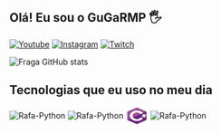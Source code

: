 ## Olá! Eu sou o GuGaRMP 🖐️

[![Youtube](https://img.shields.io/badge/YouTube-FF0000?style=for-the-badge&logo=youtube&logoColor=white)](https://youtube.com/c/gugarmp)
[![Instagram](https://img.shields.io/badge/Instagram-E4405F?style=for-the-badge&logo=instagram&logoColor=white)](https://www.instagram.com/gugarmp)
[![Twitch](https://img.shields.io/badge/Twitch-9146FF?style=for-the-badge&logo=twitch&logoColor=white)](https://www.twitch.tv/gugarmp_)

![Fraga GitHub stats](https://github-readme-stats.vercel.app/api?username=gugarmp&show_icons=true&theme=dracula&count_private=false)

## Tecnologias que eu uso no meu dia

<div style="display: inline_block">
   <img align="center" alt="Rafa-Python" height="30" width="40" src="https://icongr.am/devicon/c-original.svg?size=128&color=currentColor">
    <img align="center" alt="Rafa-Python" height="30" width="40" src="https://icongr.am/devicon/cplusplus-original.svg?size=128&color=currentColor">
    <img align="center" alt="Rafa-Csharp" height="30" width="40" src="https://raw.githubusercontent.com/devicons/devicon/master/icons/csharp/csharp-original.svg">
    <img align="center" alt="Rafa-Python" height="30" width="40" src="https://icongr.am/devicon/nodejs-original.svg?size=128&color=currentColor">
</div><br/>

